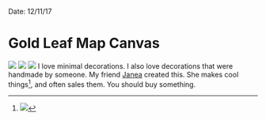 Date: 12/11/17

# Gold Leaf Map Canvas

![][image-1]
![][image-2]
![][image-3]
I love minimal decorations. I also love decorations that were handmade by someone. My friend [Janea][1] created this. She makes cool things[^1], and often sales them. You should buy something.

[^1]:	![][image-4]

[1]:	http://facebook.com/janea.robling

[image-1]:	https://dl.dropboxusercontent.com/s/e7d9q3770ahyawx/IMG_1457.JPG
[image-2]:	https://dl.dropboxusercontent.com/s/n0bx3ggrohcmrb8/FullSizeRender-1.jpeg
[image-3]:	https://dl.dropboxusercontent.com/s/8qnauoov8kxjw32/IMG_1455.JPG
[image-4]:	https://dl.dropboxusercontent.com/s/51j3udowvagynk2/IMG_1489.JPG